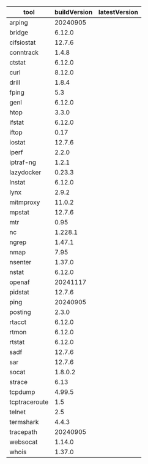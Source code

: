 | tool | buildVersion | latestVersion |
|------|--------------|---------------|
| arping | 20240905 |  |
| bridge | 6.12.0 |  |
| cifsiostat | 12.7.6 |  |
| conntrack | 1.4.8 |  |
| ctstat | 6.12.0 |  |
| curl | 8.12.0 |  |
| drill | 1.8.4 |  |
| fping | 5.3 |  |
| genl | 6.12.0 |  |
| htop | 3.3.0 |  |
| ifstat | 6.12.0 |  |
| iftop | 0.17 |  |
| iostat | 12.7.6 |  |
| iperf | 2.2.0 |  |
| iptraf-ng | 1.2.1 |  |
| lazydocker | 0.23.3 |  |
| lnstat | 6.12.0 |  |
| lynx | 2.9.2 |  |
| mitmproxy | 11.0.2 |  |
| mpstat | 12.7.6 |  |
| mtr | 0.95 |  |
| nc | 1.228.1 |  |
| ngrep | 1.47.1 |  |
| nmap | 7.95 |  |
| nsenter | 1.37.0 |  |
| nstat | 6.12.0 |  |
| openaf | 20241117 |  |
| pidstat | 12.7.6 |  |
| ping | 20240905 |  |
| posting | 2.3.0 |  |
| rtacct | 6.12.0 |  |
| rtmon | 6.12.0 |  |
| rtstat | 6.12.0 |  |
| sadf | 12.7.6 |  |
| sar | 12.7.6 |  |
| socat | 1.8.0.2 |  |
| strace | 6.13 |  |
| tcpdump | 4.99.5 |  |
| tcptraceroute | 1.5 |  |
| telnet | 2.5 |  |
| termshark | 4.4.3 |  |
| tracepath | 20240905 |  |
| websocat | 1.14.0 |  |
| whois | 1.37.0 |  |

